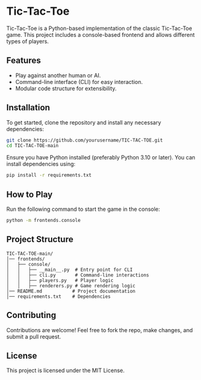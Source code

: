 # Tic-Tac-Toe

Tic-Tac-Toe is a Python-based implementation of the classic Tic-Tac-Toe game. This project includes a console-based frontend and allows different types of players.

## Features
- Play against another human or AI.
- Command-line interface (CLI) for easy interaction.
- Modular code structure for extensibility.

## Installation
To get started, clone the repository and install any necessary dependencies:

```sh
git clone https://github.com/yourusername/TIC-TAC-TOE.git
cd TIC-TAC-TOE-main
```

Ensure you have Python installed (preferably Python 3.10 or later). You can install dependencies using:

```sh
pip install -r requirements.txt
```

## How to Play
Run the following command to start the game in the console:

```sh
python -m frontends.console
```

## Project Structure
```
TIC-TAC-TOE-main/
│── frontends/
│   ├── console/
│   │   ├── __main__.py  # Entry point for CLI
│   │   ├── cli.py       # Command-line interactions
│   │   ├── players.py   # Player logic
│   │   ├── renderers.py # Game rendering logic
│── README.md           # Project documentation
│── requirements.txt    # Dependencies
```

## Contributing
Contributions are welcome! Feel free to fork the repo, make changes, and submit a pull request.

## License
This project is licensed under the MIT License.

